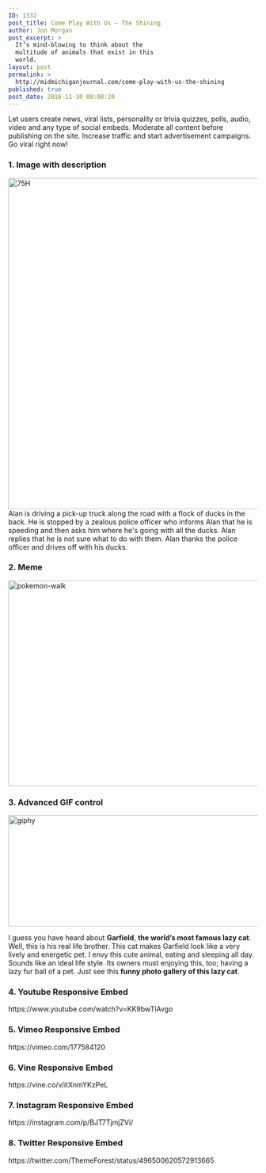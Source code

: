 ```yaml
---
ID: 1332
post_title: Come Play With Us – The Shining
author: Jon Morgan
post_excerpt: >
  It’s mind-blowing to think about the
  multitude of animals that exist in this
  world.
layout: post
permalink: >
  http://midmichiganjournal.com/come-play-with-us-the-shining
published: true
post_date: 2016-11-10 08:00:20
---
```

<p class="p1"><span class="s1">Let users create news, viral lists, personality or trivia quizzes, polls, audio, video and any type of social embeds. Moderate all content before publishing on the site. Increase traffic and start advertisement campaigns. Go viral right now!</span></p>

<h3>1. Image with description</h3>
<img class="aligncenter size-full wp-image-894" src="http://boombox.px-lab.com/lonely-panda/wp-content/uploads/sites/2/2016/08/75H.jpg" alt="75H" width="1000" height="669" />Alan is driving a pick-up truck along the road with a flock of ducks in the back. He is stopped by a zealous police officer who informs Alan that he is speeding and then asks him where he's going with all the ducks. Alan replies that he is not sure what to do with them. Alan thanks the police officer and drives off with his ducks.
<h3>2. Meme</h3>
<img class="aligncenter size-full wp-image-1249" src="http://boombox.px-lab.com/lonely-panda/wp-content/uploads/sites/2/2016/08/pokemon-walk.jpg" alt="pokemon-walk" width="754" height="415" />
<h3>3. Advanced GIF control</h3>
<img class="aligncenter size-full wp-image-1146" src="http://boombox.px-lab.com/lonely-panda/wp-content/uploads/sites/2/2016/08/giphy-1.gif" alt="giphy" width="754" height="225" />
<p class="p1"><span class="s1">I guess you have heard about <b>Garfield</b>, <b>the world’s most famous lazy cat</b>. Well, this is his real life brother. This cat makes Garfield look like a very lively and energetic pet. I envy this cute animal, eating and sleeping all day. Sounds like an ideal life style. Its owners must enjoying this, too; having a lazy fur ball of a pet. Just see this <b>funny photo gallery of this lazy cat</b>.</span></p>

<h3>4. Youtube Responsive Embed</h3>
https://www.youtube.com/watch?v=KK9bwTlAvgo
<h3>5. Vimeo Responsive Embed</h3>
https://vimeo.com/177584120
<h3>6. Vine Responsive Embed</h3>
https://vine.co/v/itXnmYKzPeL
<h3>7. Instagram Responsive Embed</h3>
https://instagram.com/p/BJT7TjmjZVi/
<h3>8. Twitter Responsive Embed</h3>
https://twitter.com/ThemeForest/status/496500620572913665
<div class="embed-code"></div>